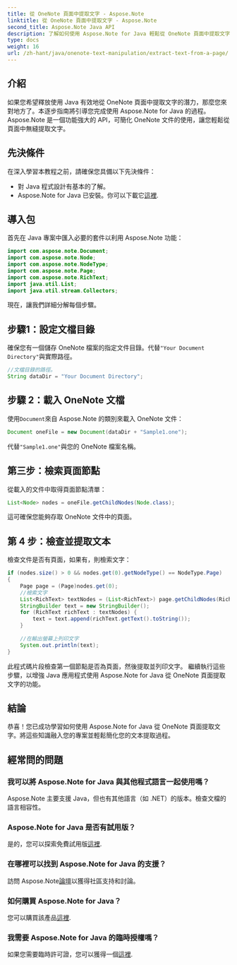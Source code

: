 ```yaml
---
title: 從 OneNote 頁面中提取文字 - Aspose.Note
linktitle: 從 OneNote 頁面中提取文字 - Aspose.Note
second_title: Aspose.Note Java API
description: 了解如何使用 Aspose.Note for Java 輕鬆從 OneNote 頁面中提取文字。透過這份全面的逐步指南簡化您的流程。
type: docs
weight: 16
url: /zh-hant/java/onenote-text-manipulation/extract-text-from-a-page/
---
```

## 介紹
如果您希望釋放使用 Java 有效地從 OneNote 頁面中提取文字的潛力，那麼您來對地方了。本逐步指南將引導您完成使用 Aspose.Note for Java 的過程。 Aspose.Note 是一個功能強大的 API，可簡化 OneNote 文件的使用，讓您輕鬆從頁面中無縫提取文字。
## 先決條件
在深入學習本教程之前，請確保您具備以下先決條件：
- 對 Java 程式設計有基本的了解。
-  Aspose.Note for Java 已安裝。你可以下載它[這裡](https://releases.aspose.com/note/java/).
## 導入包
首先在 Java 專案中匯入必要的套件以利用 Aspose.Note 功能：
```java
import com.aspose.note.Document;
import com.aspose.note.Node;
import com.aspose.note.NodeType;
import com.aspose.note.Page;
import com.aspose.note.RichText;
import java.util.List;
import java.util.stream.Collectors;
```
現在，讓我們詳細分解每個步驟。
## 步驟1：設定文檔目錄
確保您有一個儲存 OneNote 檔案的指定文件目錄。代替`"Your Document Directory"`與實際路徑。
```java
//文檔目錄的路徑。
String dataDir = "Your Document Directory";
```
## 步驟 2：載入 OneNote 文檔
使用`Document`來自 Aspose.Note 的類別來載入 OneNote 文件：
```java
Document oneFile = new Document(dataDir + "Sample1.one");
```
代替`"Sample1.one"`與您的 OneNote 檔案名稱。
## 第三步：檢索頁面節點
從載入的文件中取得頁面節點清單：
```java
List<Node> nodes = oneFile.getChildNodes(Node.class);
```
這可確保您能夠存取 OneNote 文件中的頁面。
## 第 4 步：檢查並提取文本
檢查文件是否有頁面，如果有，則檢索文字：
```java
if (nodes.size() > 0 && nodes.get(0).getNodeType() == NodeType.Page)
{
    Page page = (Page)nodes.get(0);
    //檢索文字
    List<RichText> textNodes = (List<RichText>) page.getChildNodes(RichText.class);
    StringBuilder text = new StringBuilder();
    for (RichText richText : textNodes) {
        text = text.append(richText.getText().toString());
    }
    
    //在輸出螢幕上列印文字
    System.out.println(text);
}
```
此程式碼片段檢查第一個節點是否為頁面，然後提取並列印文字。
繼續執行這些步驟，以增強 Java 應用程式使用 Aspose.Note for Java 從 OneNote 頁面提取文字的功能。
## 結論
恭喜！您已成功學習如何使用 Aspose.Note for Java 從 OneNote 頁面提取文字。將這些知識融入您的專案並輕鬆簡化您的文本提取過程。
## 經常問的問題
### 我可以將 Aspose.Note for Java 與其他程式語言一起使用嗎？
Aspose.Note 主要支援 Java，但也有其他語言（如 .NET）的版本。檢查文檔的語言相容性。
### Aspose.Note for Java 是否有試用版？
是的，您可以探索免費試用版[這裡](https://releases.aspose.com/).
### 在哪裡可以找到 Aspose.Note for Java 的支援？
訪問 Aspose.Note[論壇](https://forum.aspose.com/c/note/28)以獲得社區支持和討論。
### 如何購買 Aspose.Note for Java？
您可以購買該產品[這裡](https://purchase.aspose.com/buy).
### 我需要 Aspose.Note for Java 的臨時授權嗎？
如果您需要臨時許可證，您可以獲得一個[這裡](https://purchase.aspose.com/temporary-license/).